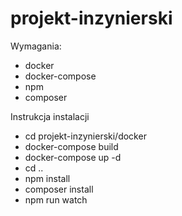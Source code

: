 # projekt-inzynierski
Wymagania:
- docker
- docker-compose
-  npm
-  composer

Instrukcja instalacji
- cd projekt-inzynierski/docker
- docker-compose build
- docker-compose up -d
- cd ..
- npm install
- composer install
- npm run watch
